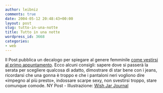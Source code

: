 ```yaml
---
author: leibniz
comments: true
date: 2004-05-12 20:48:43+00:00
layout: post
slug: tutto-in-una-notte
title: Tutto in una notte
wordpress_id: 3668
categories:
- web
---
```


Il Post pubblica un decalogo per spiegare al genere femminile [come vestirsi al primo appuntamento](http://www.nypost.com/living/23911.htm). Ecco alcuni consigli: sapere dove si passerà la serata per scegliere qualcosa di adatto, dimostrare di star bene con i jeans, ricordarsi che una gonna è troppo e che i pantaloni neri vogliono dire «impegno al più presto», indossare scarpe sexy, non svestirsi troppo, stare comunque comode.
NY Post - Illustrazione: [Wish Jar Journal](http://www.kerismith.com/blog/)
